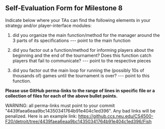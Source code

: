 ## Self-Evaluation Form for Milestone 8

Indicate below where your TAs can find the following elements in your strategy and/or player-interface modules:

1. did you organize the main function/method for the manager around
the 3 parts of its specifications --- point to the main function


2. did you factor out a function/method for informing players about
the beginning and the end of the tournament? Does this function catch
players that fail to communicate? --- point to the respective pieces


3. did you factor out the main loop for running the (possibly 10s of
thousands of) games until the tournament is over? --- point to this
function.

**Please use GitHub perma-links to the range of lines in specific
file or a collection of files for each of the above bullet points.**


  WARNING: all perma-links must point to your commit "4439faea6eaa9bc14350341764b91e404c1ed396".
  Any bad links will be penalized.
  Here is an example link:
    <https://github.ccs.neu.edu/CS4500-F20/detroit/tree/4439faea6eaa9bc14350341764b91e404c1ed396/Fish>

